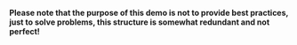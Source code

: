 **Please note that the purpose of this demo is not to provide best practices, just to solve problems, this structure is somewhat redundant and not perfect!**
